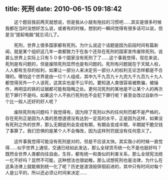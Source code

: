 title: 死刑
date: 2010-06-15 09:18:42
---

　　这个题目我前两天就想说，但是我从小就有拖拉的习惯吧……其实是很多时候我都在当时没想好怎么说，或者有的时候，想到的一瞬间觉得有很多话可以说，但是当“提起电脑“就忘词儿了。

　　死刑，世界上很多国家都有死刑。为什么说这个话题是因为前段时间有篇新闻，就是某个组织这几年一直都致力于在各个还存在死刑的国家宣传废除死刑。说甚么世界上实际上只有５０多个国家没有死刑了了……这个事我觉得，现在来说，死刑是有问题的，但是废除死刑显然也是有问题的。死刑有问题就在于天赋人权，人人都有生存的权利，如果让一部分人来决定另一部分人的权利无论怎样都是不合理的。哪怕这个世界是由一亿个人组成，其中九千九百九十九完九千九百九十九人都觉得另外一个人该死，这其实也是不公平的。要知道人类很容易被欺骗，被操作，再明显的铁的证据都可能有隐晦之处。更何况死刑的某地是不让某个人的再次犯下罪行不是吗，如果这个人不执行死刑也不会犯下罪行呢？甚至会改过自新作一个比一般人还好的好人呢？

　　废除死刑有问题吗？我觉得有，因为除了死刑以外的任何刑罚都不是严格的，存在死刑正是因为人类的思想道德没有达到一定高的水平，正是因为这样，如果没有死刑之外的世界，那么无期徒刑会变成有期，有期会变成半期，半期就干脆交钱了事算了。我们恐惧的是某个人不会悔改，因为这样刑罚就没有任何意义了。

　　这件事我觉得可能没有死刑是对的，但是不应该太快。其实我小的时候一直觉得……似乎世界上通信，交通已经如此发达，那么全球货币统一化不是也挺好吗？既然全世界人类都向往自由，生存，都有统一和类似的利害关系，那么全球宪法统一化不好吗？显然不可能，这种想法也很幼稚。那么试想死刑也是法律，为什么在这条法律上就能做到统一化了呢？历史是波浪般徘徊前进的，其中只有时间对每个人是公平的，所以还必须让时间来决定……